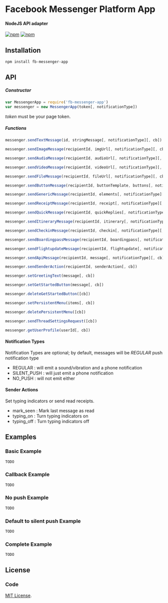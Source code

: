 # Facebook Messenger Platform App

#### NodeJS API adapter
[![npm](https://img.shields.io/npm/v/npm.svg)](https://www.npmjs.com/package/fb-messenger-app) [![npm](https://img.shields.io/github/license/mashape/apistatus.svg)](LICENSE) 
## Installation

```bash
npm install fb-messenger-app
```

## API

##### Constructor

```js
var MessengerApp = require('fb-messenger-app')
var messenger = new MessengerApp(token[, notificationType])
```
_token_ must be your page token.

##### Functions

```js
messenger.sendTextMessage(id, stringMessage[, notificationType][, cb])

messenger.sendImageMessage(recipientId, imgUrl[, notificationType][, cb])

messenger.sendAudioMessage(recipientId, audioUrl[, notificationType][, cb])

messenger.sendVideoMessage(recipientId, videoUrl[, notificationType][, cb])

messenger.sendFileMessage(recipientId, fileUrl[, notificationType][, cb])

messenger.sendButtonMessage(recipientId, buttonTemplate, buttons[, notificationType][, cb])

messenger.sendGenericMessage(recipientId, elements[, notificationType][, cb])

messenger.sendReceiptMessage(recipientId, receipt[, notificationType][, cb])

messenger.sendQuickMessage(recipientId, quickReplies[, notificationType][, cb])

messenger.sendItineraryMessage(recipientId, itinerary[, notificationType][, cb])

messenger.sendCheckinMessage(recipientId, checkin[, notificationType][, cb])

messenger.sendBoardingpassMessage(recipientId, boardingpass[, notificationType][, cb])

messenger.sendFlightupdateMessage(recipientId, flightupdate[, notificationType][, cb])

messenger.sendApiMessage(recipientId, message[, notificationType][, cb])

messenger.sendSenderAction(recipientId, senderAction[, cb])

messenger.setGreetingText(message[, cb])

messenger.setGetStartedButton(message[, cb])

messenger.deleteGetStartedButton([cb])

messenger.setPersistentMenu(items[, cb])

messenger.deletePersistentMenu([cb])

messenger.sendThreadSettingsRequest([cb])

messenger.getUserProfile(userId[, cb])
```

#### Notification Types

Notification Types are optional; by default, messages will be _REGULAR_ push notification type
 - REGULAR : will emit a sound/vibration and a phone notification
 - SILENT_PUSH : will just emit a phone notification
 - NO_PUSH : will not emit either

#### Sender Actions

Set typing indicators or send read receipts.
- mark_seen : Mark last message as read
- typing_on : Turn typing indicators on
- typing_off : Turn typing indicators off

## Examples

### Basic Example

```js
TODO
```

### Callback Example

```js
TODO
```

### No push Example

```js
TODO
```

### Default to silent push Example

```js
TODO
```

### Complete Example

```js
TODO
```

## License

### Code

[MIT License](https://github.com/charlesaraya/fb-messenger-app/blob/master/LICENSE).